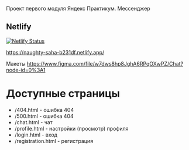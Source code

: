 Проект первого модуля Яндекс Практикум. Мессенджер

## Netlify

[![Netlify Status](https://api.netlify.com/api/v1/badges/f5354633-b55f-4899-adcb-100b7fcb2bc2/deploy-status)](https://app.netlify.com/sites/naughty-saha-b231df/deploys)

https://naughty-saha-b231df.netlify.app/

Макеты https://www.figma.com/file/w7dws8hp8JghA6RPqOXwPZ/Chat?node-id=0%3A1

# Доступные страницы
* /404.html - ошибка 404
* /500.html - ошибка 404
* /chat.html - чат
* /profile.html - настройки (просмотр) профиля
* /login.html - вход
* /registration.html - регистрация